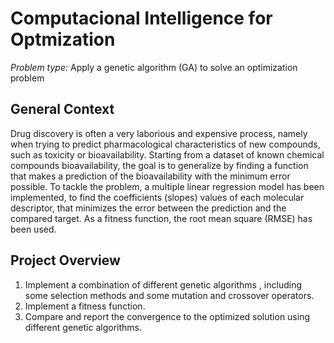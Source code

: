 # Computacional Intelligence for Optmization 


*Problem type:* Apply a genetic algorithm (GA) to solve an optimization problem 


## General Context 
Drug discovery is often a very laborious and expensive process, namely when trying to predict pharmacological characteristics of new compounds, such as toxicity or bioavailability. Starting from a dataset of known chemical compounds bioavailability, the goal is to generalize by finding a function that makes a prediction of the
bioavailability with the minimum error possible. To tackle the problem, a multiple linear regression model has been implemented, to find the coefficients (slopes) values of each molecular descriptor, that minimizes the error between the prediction and the compared target. As a fitness function, the root mean square (RMSE) has been used.


## Project Overview
1. Implement a combination of different genetic algorithms , including some selection methods and some mutation and crossover operators.
2. Implement a fitness function. 
3. Compare and report the convergence to the optimized solution using different genetic algorithms.
